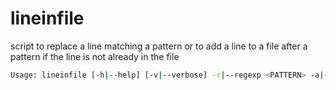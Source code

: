 # lineinfile

script to replace a line matching a pattern or to add a line to a file after a pattern if the line is not already in the file

```bash
Usage: lineinfile [-h|--help] [-v|--verbose] -r|--regexp <PATTERN> -a|--insertafter <PATTERN> -l|--line <LINE> <file>
```
